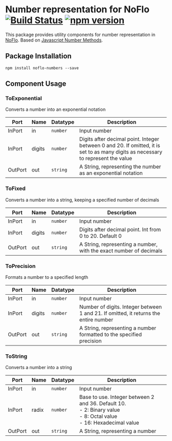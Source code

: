 # Number representation for NoFlo <br> [![Build Status](https://secure.travis-ci.org/razueroh/noflo-numbers.png?branch=master)](http://travis-ci.org/razueroh/noflo-numbers) [![npm version](https://badge.fury.io/js/noflo-numbers.svg)](http://badge.fury.io/js/noflo-numbers)

This package provides utility components for number representation in [NoFlo](http://noflojs.org/). Based on  [Javascript Number Methods](http://www.w3schools.com/js/js_number_methods.asp).

## Package Installation

    npm install noflo-numbers --save

## Component Usage

### ToExponential

Converts a number into an exponential notation

Port | Name | Datatype | Description
-----|------|----------|-------------
InPort | in | ```number``` | Input number
InPort | digits | ```number``` | Digits after decimal point. Integer between 0 and 20. If omitted, it is set to as many digits as necessary to represent the value
OutPort | out | ```string``` | A String, representing the number as an exponential notation

### ToFixed

Converts a number into a string,
keeping a specified number of decimals

Port | Name | Datatype | Description
-----|------|----------|-------------
InPort | in | ```number``` | Input number
InPort | digits | ```number``` | Digits after decimal point. Int from 0 to 20. Default 0  
OutPort | out | ```string``` | A String, representing a number, with the exact number of decimals

### ToPrecision

Formats a number to a specified length

Port | Name | Datatype | Description
-----|------|----------|-------------
InPort | in | ```number``` | Input number
InPort | digits | ```number``` | Number of digits. Integer between 1 and 21. If omitted, it returns the entire number
OutPort | out | ```string``` | A String, representing a number formatted to the specified precision

### ToString

Converts a number into a string

Port | Name | Datatype | Description
-----|------|----------|-------------
InPort | in | ```number``` | Input number
InPort | radix | ```number``` | Base to use. Integer between 2 and 36. Default 10. <br> - 2: Binary value <br> - 8: Octal value <br> - 16: Hexadecimal value  
OutPort | out | ```string``` | A String, representing a number
